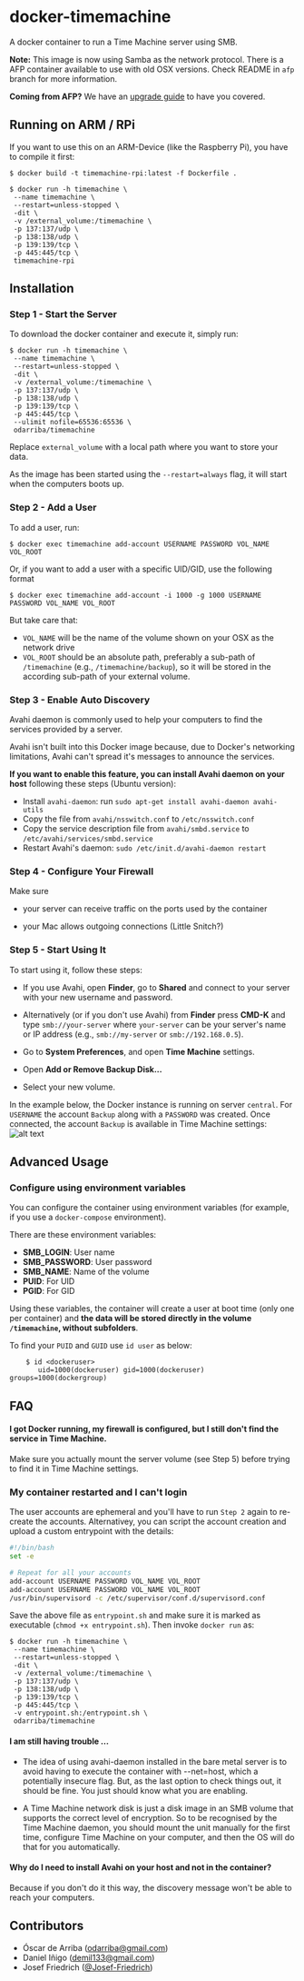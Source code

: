 # docker-timemachine
A docker container to run a Time Machine server using SMB.

**Note:** This image is now using Samba as the network protocol. There is a AFP container available to use with old OSX versions. Check README in `afp` branch for more information.

**Coming from AFP?** We have an [upgrade guide](UPGRADE.md) to have you covered.

## Running on ARM / RPi
If you want to use this on an ARM-Device (like the Raspberry Pi), you have to compile it first:

```
$ docker build -t timemachine-rpi:latest -f Dockerfile .

$ docker run -h timemachine \
 --name timemachine \
 --restart=unless-stopped \
 -dit \
 -v /external_volume:/timemachine \
 -p 137:137/udp \
 -p 138:138/udp \
 -p 139:139/tcp \
 -p 445:445/tcp \
 timemachine-rpi
```

## Installation

### Step 1 - Start the Server

To download the docker container and execute it, simply run:

```
$ docker run -h timemachine \
 --name timemachine \
 --restart=unless-stopped \
 -dit \
 -v /external_volume:/timemachine \
 -p 137:137/udp \
 -p 138:138/udp \
 -p 139:139/tcp \
 -p 445:445/tcp \
 --ulimit nofile=65536:65536 \
 odarriba/timemachine
```

Replace `external_volume` with a local path where you want to store your data.

As the image has been started using the `--restart=always` flag, it will start when the computers boots up.



### Step 2 - Add a User

To add a user, run:

```
$ docker exec timemachine add-account USERNAME PASSWORD VOL_NAME VOL_ROOT
```

Or, if you want to add a user with a specific UID/GID, use the following format

```
$ docker exec timemachine add-account -i 1000 -g 1000 USERNAME PASSWORD VOL_NAME VOL_ROOT
```

But take care that:
* `VOL_NAME` will be the name of the volume shown on your OSX as the network drive
* `VOL_ROOT` should be an absolute path, preferably a sub-path of `/timemachine` (e.g., `/timemachine/backup`), so it will be stored in the according sub-path of your external volume.


### Step 3 - Enable Auto Discovery

Avahi daemon is commonly used to help your computers to find the services provided by a server.

Avahi isn't built into this Docker image because, due to Docker's networking limitations, Avahi can't spread it's messages to announce the services.

**If you want to enable this feature, you can install Avahi daemon on your host** following these steps (Ubuntu version):

* Install `avahi-daemon`: run `sudo apt-get install avahi-daemon avahi-utils`
* Copy the file from `avahi/nsswitch.conf` to `/etc/nsswitch.conf`
* Copy the service description file from `avahi/smbd.service` to `/etc/avahi/services/smbd.service`
* Restart Avahi's daemon: `sudo /etc/init.d/avahi-daemon restart`


### Step 4 - Configure Your Firewall

Make sure

* your server can receive traffic on the ports used by the container

* your Mac allows outgoing connections (Little Snitch?)



### Step 5 - Start Using It

To start using it, follow these steps:

* If you use Avahi, open **Finder**, go to **Shared** and connect to your server with your new username and password.

* Alternatively (or if you don't use Avahi) from **Finder** press **CMD-K** and type `smb://your-server` where `your-server` can be your server's name or IP address (e.g., `smb://my-server` or `smb://192.168.0.5`).

* Go to **System Preferences**, and open **Time Machine** settings.

* Open **Add or Remove Backup Disk...**

* Select your new volume.


In the example below, the Docker instance is running on server `central`. For `USERNAME` the account `Backup` along with a `PASSWORD` was created. Once connected, the account `Backup` is available in Time Machine settings:
![alt text](docs/overview.jpg "Getting Started")


## Advanced Usage

### Configure using environment variables

You can configure the container using environment variables (for example, if you use a `docker-compose` environment).

There are these environment variables:

* **SMB_LOGIN**: User name
* **SMB_PASSWORD**: User password
* **SMB_NAME**: Name of the volume
* **PUID**: For UID
* **PGID**: For GID

Using these variables, the container will create a user at boot time (only one per container) and **the data will be stored directly in the volume `/timemachine`, without subfolders**.

To find your `PUID` and `GUID` use `id user` as below:
```
    $ id <dockeruser>
       uid=1000(dockeruser) gid=1000(dockeruser)  groups=1000(dockergroup)
```

## FAQ


#### I got Docker running, my firewall is configured, but I still don't find the service in Time Machine.

Make sure you actually mount the server volume (see Step 5) before trying to find it in Time Machine settings.


### My container restarted and I can't login

The user accounts are ephemeral and you'll have to run `Step 2` again to re-create the accounts.
Alternativey, you can script the account creation and upload a custom entrypoint with the details:

```bash
#!/bin/bash
set -e

# Repeat for all your accounts
add-account USERNAME PASSWORD VOL_NAME VOL_ROOT
add-account USERNAME PASSWORD VOL_NAME VOL_ROOT
/usr/bin/supervisord -c /etc/supervisor/conf.d/supervisord.conf
```

Save the above file as `entrypoint.sh` and make sure it is marked as executable (`chmod +x entrypoint.sh`). Then invoke `docker run` as:

```
$ docker run -h timemachine \
 --name timemachine \
 --restart=unless-stopped \
 -dit \
 -v /external_volume:/timemachine \
 -p 137:137/udp \
 -p 138:138/udp \
 -p 139:139/tcp \
 -p 445:445/tcp \
 -v entrypoint.sh:/entrypoint.sh \
 odarriba/timemachine
```

#### I am still having trouble ...

* The idea of using avahi-daemon installed in the bare metal server is to avoid having to execute the container with --net=host, which a potentially insecure flag. But, as the last option to check things out, it should be fine. You just should know what you are enabling.

* A Time Machine network disk is just a disk image in an SMB volume that supports the correct level of encryption. So to be recognised by the Time Machine daemon, you should mount the unit manually for the first time, configure Time Machine on your computer, and then the OS will do that for you automatically.


#### Why do I need to install Avahi on your host and not in the container?

Because if you don't do it this way, the discovery message won't be able to reach your computers.


## Contributors

* Óscar de Arriba (odarriba@gmail.com)
* Daniel Iñigo (demil133@gmail.com)
* Josef Friedrich ([@Josef-Friedrich](https://github.com/Josef-Friedrich))
